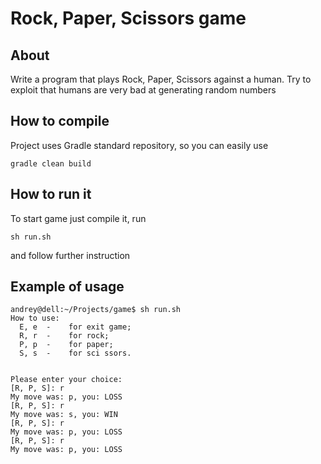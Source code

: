 Rock, Paper, Scissors game
=========================

About
--------------------

Write a program that plays Rock, Paper, Scissors against a human. Try to exploit that humans are very bad at generating random numbers

How to compile
--------------------

Project uses Gradle standard repository, so you can easily use 

    gradle clean build

How to run it
--------------------

To start game just compile it, run 

    sh run.sh

and follow further instruction

Example of usage
--------------------

    andrey@dell:~/Projects/game$ sh run.sh 
    How to use:
	  E, e	-	 for exit game;
	  R, r	-	 for rock;
	  P, p	-	 for paper;
	  S, s	-	 for sci ssors.


    Please enter your choice: 
    [R, P, S]: r
    My move was: p, you: LOSS
    [R, P, S]: r
    My move was: s, you: WIN
    [R, P, S]: r
    My move was: p, you: LOSS
    [R, P, S]: r
    My move was: p, you: LOSS
